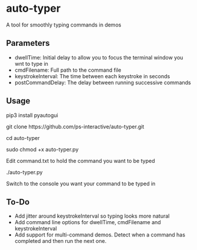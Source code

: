 # auto-typer
A tool for smoothly typing commands in demos

## Parameters
* dwellTime: Initial delay to allow you to focus the terminal window you wnt to type in
* cmdFilename: Full path to the command file 
* keystrokeInterval: The time between each keystroke in seconds
* postCommandDelay: The delay between running successive commands

## Usage
<p>pip3 install pyautogui
<p>git clone https://github.com/ps-interactive/auto-typer.git
<p>cd auto-typer
<p>sudo chmod +x auto-typer.py
<p>Edit command.txt to hold the command you want to be typed
<p>./auto-typer.py
<p> Switch to the console you want your command to be typed in

## To-Do
* Add jitter around keystrokeInterval so typing looks more natural
* Add command line options for dwellTime, cmdFilename and keystrokeInterval
* Add support for multi-command demos. Detect when a command has completed and then run the next one.

